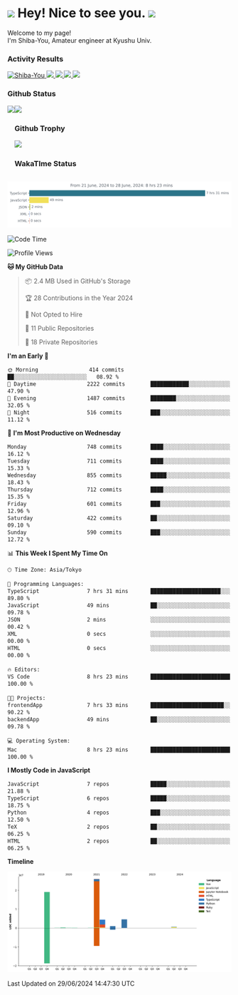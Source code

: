 <h1>
  <img src="https://emojis.slackmojis.com/emojis/images/1531849430/4246/blob-sunglasses.gif?1531849430" width="30"/> 
  Hey! Nice to see you.
  <img src="https://emojis.slackmojis.com/emojis/images/1531849430/4246/blob-sunglasses.gif?1531849430" width="30"/> 
</h1>
<p>
  Welcome to my page! <br />
  I'm Shiba-You, Amateur engineer at Kyushu Univ.
</p>


<h3>
  Activity Results
</h3>
<p align="left"> 
  <!--   GitHub  -->
  <a href="https://github.com/Shiba-You/Shiba-You/">
    <img src="https://komarev.com/ghpvc/?username=Shiba-You" alt="Shiba-You" />
  </a>
  <a href="https://github.com/Shiba-You">
    <img height="20" src="https://img.shields.io/github/followers/Shiba-You?label=follow&logo=github&style=flat" />
  </a>
  
  <!-- Qiita -->
  <a href="http://qiita.com/Shiba-You">
    <img height="20" src="https://qiita-badge.apiapi.app/s/Shiba-You/posts.svg" />
  </a>
  <a href="http://qiita.com/Shiba-You">
    <img height="20" src="https://qiita-badge.apiapi.app/s/Shiba-You/contributions.svg" />
  </a>
  <a href="http://qiita.com/Shiba-You">
    <img height="20" src="https://qiita-badge.apiapi.app/s/Shiba-You/followers.svg" />
  </a>
</p>


<h3>
  Github Status
</h3>
<div>
  <img height="170" align="left" src="https://github-readme-stats.vercel.app/api?username=Shiba-You&theme=tokyonight" />
  <img height="170" src="https://github-readme-stats.vercel.app/api/top-langs/?username=Shiba-You&theme=tokyonight&layout=compact" />
</div>

<h3>
  Github Trophy
</h3>
<div>
  <img width="800" src="https://github-profile-trophy.vercel.app/?username=Shiba-You&theme=tokyonight" />
</div>


<h3>
  WakaTIme Status
</h3>
<img src="https://github.com/Shiba-You/Shiba-You/blob/main/images/stat.svg" alt="Shiba-You WakaTime Activity"/>

<!--START_SECTION:waka-->
![Code Time](http://img.shields.io/badge/Code%20Time-846%20hrs%2044%20mins-blue)

![Profile Views](http://img.shields.io/badge/Profile%20Views-4-blue)

**🐱 My GitHub Data** 

> 📦 2.4 MB Used in GitHub's Storage 
 > 
> 🏆 28 Contributions in the Year 2024
 > 
> 🚫 Not Opted to Hire
 > 
> 📜 11 Public Repositories 
 > 
> 🔑 18 Private Repositories 
 > 
**I'm an Early 🐤** 

```text
🌞 Morning                414 commits         ██░░░░░░░░░░░░░░░░░░░░░░░   08.92 % 
🌆 Daytime                2222 commits        ████████████░░░░░░░░░░░░░   47.90 % 
🌃 Evening                1487 commits        ████████░░░░░░░░░░░░░░░░░   32.05 % 
🌙 Night                  516 commits         ███░░░░░░░░░░░░░░░░░░░░░░   11.12 % 
```
📅 **I'm Most Productive on Wednesday** 

```text
Monday                   748 commits         ████░░░░░░░░░░░░░░░░░░░░░   16.12 % 
Tuesday                  711 commits         ████░░░░░░░░░░░░░░░░░░░░░   15.33 % 
Wednesday                855 commits         █████░░░░░░░░░░░░░░░░░░░░   18.43 % 
Thursday                 712 commits         ████░░░░░░░░░░░░░░░░░░░░░   15.35 % 
Friday                   601 commits         ███░░░░░░░░░░░░░░░░░░░░░░   12.96 % 
Saturday                 422 commits         ██░░░░░░░░░░░░░░░░░░░░░░░   09.10 % 
Sunday                   590 commits         ███░░░░░░░░░░░░░░░░░░░░░░   12.72 % 
```


📊 **This Week I Spent My Time On** 

```text
🕑︎ Time Zone: Asia/Tokyo

💬 Programming Languages: 
TypeScript               7 hrs 31 mins       ██████████████████████░░░   89.80 % 
JavaScript               49 mins             ██░░░░░░░░░░░░░░░░░░░░░░░   09.78 % 
JSON                     2 mins              ░░░░░░░░░░░░░░░░░░░░░░░░░   00.42 % 
XML                      0 secs              ░░░░░░░░░░░░░░░░░░░░░░░░░   00.00 % 
HTML                     0 secs              ░░░░░░░░░░░░░░░░░░░░░░░░░   00.00 % 

🔥 Editors: 
VS Code                  8 hrs 23 mins       █████████████████████████   100.00 % 

🐱‍💻 Projects: 
frontendApp              7 hrs 33 mins       ███████████████████████░░   90.22 % 
backendApp               49 mins             ██░░░░░░░░░░░░░░░░░░░░░░░   09.78 % 

💻 Operating System: 
Mac                      8 hrs 23 mins       █████████████████████████   100.00 % 
```

**I Mostly Code in JavaScript** 

```text
JavaScript               7 repos             █████░░░░░░░░░░░░░░░░░░░░   21.88 % 
TypeScript               6 repos             █████░░░░░░░░░░░░░░░░░░░░   18.75 % 
Python                   4 repos             ███░░░░░░░░░░░░░░░░░░░░░░   12.50 % 
TeX                      2 repos             ██░░░░░░░░░░░░░░░░░░░░░░░   06.25 % 
HTML                     2 repos             ██░░░░░░░░░░░░░░░░░░░░░░░   06.25 % 
```



**Timeline**

![Lines of Code chart](https://raw.githubusercontent.com/Shiba-You/Shiba-You/main/assets/bar_graph.png)


 Last Updated on 29/06/2024 14:47:30 UTC
<!--END_SECTION:waka-->
